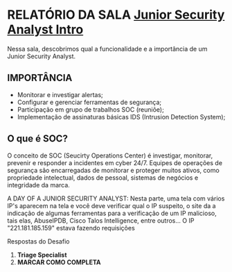 # RELATÓRIO DA SALA [Junior Security Analyst Intro](https://tryhackme.com/r/room/jrsecanalystintrouxo)
Nessa sala, descobrimos qual a funcionalidade e a importância de um Junior Security Analyst.


## IMPORTÂNCIA

* Monitorar e investigar alertas;
* Configurar e gerenciar ferramentas de segurança;
* Participação em grupo de trabalhos SOC (reuniõe);
* Implementação de assinaturas básicas IDS (Intrusion Detection System);

## O que é SOC?
O conceito de SOC (Seucirty Operations Center) é investigar, monitorar, prevenir e responder a incidentes em cyber 24/7.
Equipes de operações de segurança são encarregadas de monitorar e proteger muitos ativos, como propriedade intelectual, dados de pessoal, sistemas de negócios e integridade da marca. 

A DAY OF A JUNIOR SECURITY ANALYST:
Nesta parte, uma tela com vários IP's aparecem na tela e você deve verificar qual o IP suspeito, o site da a indicação de algumas ferramentas para a verificação de um IP malicioso, tais elas, AbuseIPDB, Cisco Talos Intelligence, entre outros...
O IP "221.181.185.159" estava fazendo requisições 





<summary> Respostas do Desafio </summary>

1.  **Triage Specialist**
2.  **MARCAR COMO COMPLETA**
</details>
